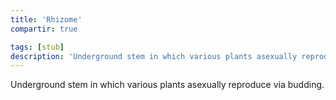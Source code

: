 ```yaml
---
title: 'Rhizome'
compartir: true

tags: [stub]
description: 'Underground stem in which various plants asexually reproduce via budding.'
---
```


Underground stem in which various plants asexually reproduce via budding.
